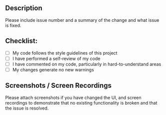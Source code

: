 ## Description
Please include issue number and a summary of the change and what issue is fixed.

## Checklist:
- [ ] My code follows the style guidelines of this project
- [ ] I have performed a self-review of my code
- [ ] I have commented on my code, particularly in hard-to-understand areas
- [ ] My changes generate no new warnings

## Screenshots / Screen Recordings
Please attach screenshots if you have changed the UI, and screen recordings to demonstrate that no existing functionality is broken and that the issue is resolved.
